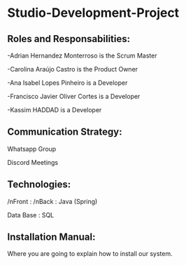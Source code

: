 # Studio-Development-Project

## Roles and Responsabilities:
  
 -Adrian Hernandez Monterroso is the Scrum Master
  
 -Carolina Araújo Castro is the Product Owner
  
 -Ana Isabel Lopes Pinheiro is a Developer
 
 -Francisco Javier Oliver Cortes is a Developer
  
 -Kassim HADDAD is a Developer

## Communication Strategy:
  Whatsapp Group
  
  Discord Meetings
  
## Technologies:
  /nFront : 
  /nBack : Java (Spring)
  
  Data Base : SQL

## Installation Manual:
  Where you are going to explain how to install our system.
